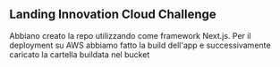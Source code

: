 
## Landing Innovation Cloud Challenge

Abbiano creato la repo utilizzando come framework Next.js. Per il deployment su AWS abbiamo fatto la build dell'app e successivamente caricato la cartella buildata nel bucket